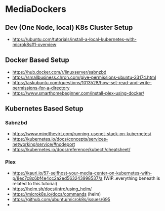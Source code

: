 # MediaDockers
## Dev (One Node, local) K8s Cluster Setup
* https://ubuntu.com/tutorials/install-a-local-kubernetes-with-microk8s#1-overview

## Docker Based Setup
* https://hub.docker.com/r/linuxserver/sabnzbd
* https://smallbusiness.chron.com/give-permissions-ubuntu-33174.html
* https://askubuntu.com/questions/1013528/how-set-read-and-write-permissions-for-a-directory
* https://www.smarthomebeginner.com/install-plex-using-docker/

## Kubernetes Based Setup
### Sabnzbd
* https://www.mindthevirt.com/running-usenet-stack-on-kubernetes/
* https://kubernetes.io/docs/concepts/services-networking/service/#nodeport
* https://kubernetes.io/docs/reference/kubectl/cheatsheet/
### Plex
* https://kauri.io/57-selfhost-your-media-center-on-kubernetes-with-p/8ec7c8c6bf4e4cc2a2ed563243998537/a (WIP..everything beneath is related to this tutorial)
* https://helm.sh/docs/intro/using_helm/
* https://microk8s.io/docs/commands (helm)
* https://github.com/ubuntu/microk8s/issues/695
* 
